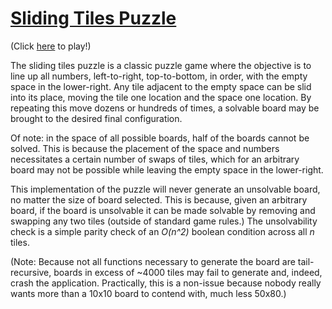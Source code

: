 # [Sliding Tiles Puzzle](https://4onen.github.io/SlidingTilesPuzzle/)

(Click [here](https://4onen.github.io/SlidingTilesPuzzle/) to play!)

The sliding tiles puzzle is a classic puzzle game where the objective
is to line up all numbers, left-to-right, top-to-bottom, in order, with
the empty space in the lower-right. Any tile adjacent to the empty
space can be slid into its place, moving the tile one location and the
space one location. By repeating this move dozens or hundreds of times,
a solvable board may be brought to the desired final configuration.

Of note: in the space of all possible boards, half of the boards cannot
be solved. This is because the placement of the space and numbers 
necessitates a certain number of swaps of tiles, which for an arbitrary
board may not be possible while leaving the empty space in the
lower-right.

This implementation of the puzzle will never generate an unsolvable
board, no matter the size of board selected. This is because, given an
arbitrary board, if the board is unsolvable it can be made solvable by
removing and swapping any two tiles (outside of standard game rules.)
The unsolvability check is a simple parity check of an *O(n^2)* boolean
condition across all *n* tiles.

(Note: Because not all functions necessary to generate the board are
tail-recursive, boards in excess of ~4000 tiles may fail to generate
and, indeed, crash the application. Practically, this is a non-issue
because nobody really wants more than a 10x10 board to contend with,
much less 50x80.)